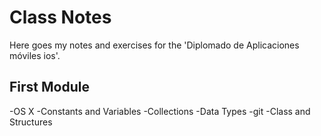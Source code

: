 # Class Notes

Here goes my notes and exercises for the 'Diplomado de Aplicaciones móviles ios'.

## First Module
-OS X
-Constants and Variables
-Collections
-Data Types
-git
-Class and Structures
